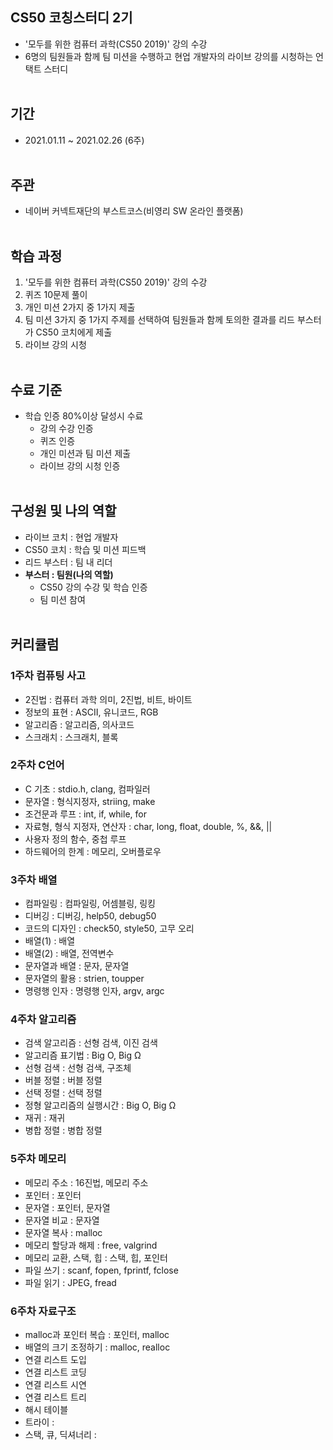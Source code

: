 ## CS50 코칭스터디 2기
- '모두를 위한 컴퓨터 과학(CS50 2019)' 강의 수강
- 6명의 팀원들과 함께 팀 미션을 수행하고 현업 개발자의 라이브 강의를 시청하는 언택트 스터디<br><br>

## 기간
- 2021.01.11 ~ 2021.02.26 (6주)<br><br>

## 주관
- 네이버 커넥트재단의 부스트코스(비영리 SW 온라인 플랫폼)<br><br>

## 학습 과정
1. '모두를 위한 컴퓨터 과학(CS50 2019)' 강의 수강
2. 퀴즈 10문제 풀이
3. 개인 미션 2가지 중 1가지 제출
4. 팀 미션 3가지 중 1가지 주제를 선택하여 팀원들과 함께 토의한 결과를 리드 부스터가 CS50 코치에게 제출
5. 라이브 강의 시청 <br><br>


## 수료 기준
- 학습 인증 80%이상 달성시 수료
  - 강의 수강 인증
  - 퀴즈 인증
  - 개인 미션과 팀 미션 제출
  - 라이브 강의 시청 인증<br><br>
    

## 구성원 및 나의 역할
- 라이브 코치 : 현업 개발자
- CS50 코치 : 학습 및 미션 피드백
- 리드 부스터 : 팀 내 리더
- **부스터 : 팀원(나의 역할)**
    - CS50 강의 수강 및 학습 인증
    - 팀 미션 참여<br><br>

## 커리큘럼
### 1주차 컴퓨팅 사고
- 2진법 : 컴퓨터 과학 의미, 2진법, 비트, 바이트
- 정보의 표현 : ASCII, 유니코드, RGB
- 알고리즘 : 알고리즘, 의사코드
- 스크래치 : 스크래치, 블록
### 2주차 C언어
- C 기초 : stdio.h, clang, 컴파일러
- 문자열 : 형식지정자, striing, make
- 조건문과 루프 : int, if, while, for
- 자료형, 형식 지정자, 연산자 : char, long, float, double, %, &&, ||
- 사용자 정의 함수, 중첩 루프 
- 하드웨어의 한계 : 메모리, 오버플로우 
### 3주차 배열
- 컴파일링 : 컴파일링, 어셈블링, 링킹
- 디버깅 : 디버깅, help50, debug50
- 코드의 디자인 : check50, style50, 고무 오리
- 배열(1) : 배열
- 배열(2) : 배열, 전역변수
- 문자열과 배열 :  문자, 문자열
- 문자열의 활용 : strien, toupper
- 명령행 인자 : 명령행 인자, argv, argc
### 4주차 알고리즘
- 검색 알고리즘 : 선형 검색, 이진 검색
- 알고리즘 표기법 : Big O, Big Ω
- 선형 검색 : 선형 검색, 구조체
- 버블 정렬 : 버블 정렬
- 선택 정렬 : 선택 정렬
- 정형 알고리즘의 실행시간 : Big O, Big Ω
- 재귀 : 재귀
- 병합 정렬 : 병합 정렬
### 5주차 메모리
- 메모리 주소 : 16진법, 메모리 주소
- 포인터 : 포인터
- 문자열 : 포인터, 문자열
- 문자열 비교 : 문자열
- 문자열 복사 : malloc
- 메모리 할당과 해제 : free, valgrind
- 메모리 교환, 스택, 힙 : 스택, 힙, 포인터
- 파일 쓰기 : scanf, fopen, fprintf, fclose
- 파일 읽기 : JPEG, fread

### 6주차 자료구조
- malloc과 포인터 복습 : 포인터, malloc 
- 배열의 크기 조정하기 : malloc, realloc
- 연결 리스트 도입
- 연결 리스트 코딩
- 연결 리스트 시연
- 연결 리스트 트리
- 해시 테이블 
- 트라이 : 
- 스택, 큐, 딕셔너리 : 
   


